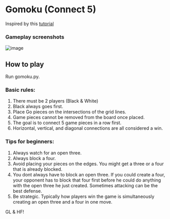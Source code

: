 # Gomoku (Connect 5)

Inspired by this [tutorial](https://www.youtube.com/watch?v=UYgyRArKDEs&list=PLFCB5Dp81iNV_inzM-R9AKkZZlePCZdtV&ab_channel=KeithGalli)

### Gameplay screenshots
![image](https://github.com/cmansoo/gomoku-five-in-a-row/assets/70994968/23bc8c42-0c86-4e91-9978-a602a7f86286)

## How to play

Run gomoku.py.

### Basic rules:

1. There must be 2 players (Black & White)
2. Black always goes first.
3. Place Go pieces on the intersections of the grid lines.
4. Game pieces cannot be removed from the board once placed.
5. The goal is to connect 5 game pieces in a row first.
6. Horizontal, vertical, and diagonal connections are all considered a win.

### Tips for beginners:

1. Always watch for an open three.
2. Always block a four.
3. Avoid placing your pieces on the edges. You might get a three or a four that is already blocked.
4. You dont always have to block an open three. If you could create a four, your opponent has to block that four first before he could do anything with 
the open three he just created. Sometimes attacking can be the best defense.
5. Be strategic. Typically how players win the game is simultaneously creating an open three and a four in one move.

GL & HF!
